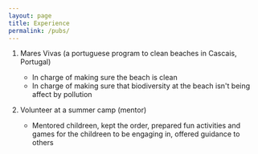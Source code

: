 ```yaml
---
layout: page
title: Experience
permalink: /pubs/
---
```


1. Mares Vivas (a portuguese program to clean beaches in Cascais, Portugal)
   - In charge of making sure the beach is clean
   - In charge of making sure that biodiversity at the beach isn't being affect by pollution

2. Volunteer at a summer camp (mentor)
   - Mentored childreen, kept the order, prepared fun activities and games for the childreen to be engaging in, offered guidance to others 
